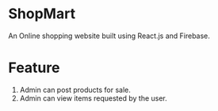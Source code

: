 # ShopMart
An Online shopping website built using React.js and Firebase.

# Feature
1. Admin can post products for sale.
2. Admin can view items requested by the user.
